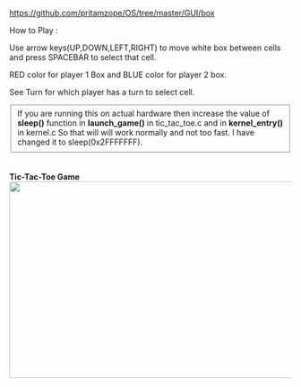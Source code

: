 <a href="https://github.com/pritamzope/OS/tree/master/GUI/box">https://github.com/pritamzope/OS/tree/master/GUI/box</a>


How to Play :

Use arrow keys(UP,DOWN,LEFT,RIGHT) to move white box between cells and press SPACEBAR to select that cell.

RED color for player 1 Box and BLUE color for player 2 box.

See Turn for which player has a turn to select cell.

<fieldset>
If you are running this on actual hardware then increase the value of <b>sleep()</b> function in <b>launch_game()</b> in tic_tac_toe.c and in <b>kernel_entry()</b> in kernel.c So that will will work normally and not too fast.
I have changed it to sleep(0x2FFFFFFF).
</fieldset>

<br/>
<br/>
<b>Tic-Tac-Toe Game</b>
<br/>
<img src="https://raw.githubusercontent.com/pritamzope/OS/master/Tic-Tac-Toe/tic_tac_toe.png" width="600" height="350"/>
<br/>
